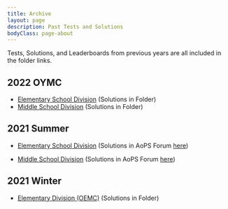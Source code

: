 ```yaml
---
title: Archive
layout: page
description: Past Tests and Solutions
bodyClass: page-about
---
```


Tests, Solutions, and Leaderboards from previous years are all included in the folder links. 

## 2022 OYMC

 - [Elementary  School Division](https://drive.google.com/drive/folders/1IvT2IAAhafJbNSSaR4dzCVapEjw2uD5K?usp=sharing) (Solutions in Folder)
 - [Middle School Division](https://drive.google.com/drive/folders/15KEWMbJNQo2su1yBDI_HfKpwX9xLGyBf?usp=sharing) (Solutions in Folder)

## 2021 Summer 

 - [Elementary  School Division](https://drive.google.com/drive/u/3/folders/15jWnlZ9gqN_SpOPy5q5vS2PGwFGUM67I) (Solutions in AoPS Forum [here](https://artofproblemsolving.com/community/c2403811_online_youth_mathematics_competition))
 
 - [Middle School Division](https://drive.google.com/drive/folders/15KEWMbJNQo2su1yBDI_HfKpwX9xLGyBf?usp=sharing) (Solutions in AoPS Forum [here](https://artofproblemsolving.com/community/c2403811_online_youth_mathematics_competition))


## 2021 Winter

 - [Elementary Division (OEMC)](https://drive.google.com/drive/u/3/folders/1PJNcMBzh3Wm8k3BFOdfxEeuS-oh8AU0W) (Solutions in Folder)
